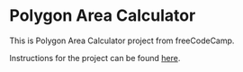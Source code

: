 # Polygon Area Calculator

This is Polygon Area Calculator project from freeCodeCamp. 

Instructions for the project can be found [here](https://www.freecodecamp.org/learn/scientific-computing-with-python/scientific-computing-with-python-projects/polygon-area-calculator).
